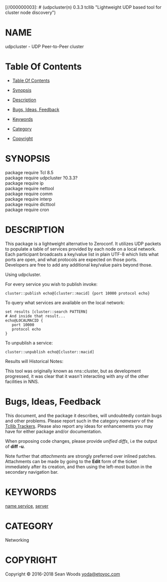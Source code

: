 
[//000000001]: # (udpcluster - Lightweight UDP based tool for cluster node discovery)
[//000000002]: # (Generated from file 'udpcluster.man' by tcllib/doctools with format 'markdown')
[//000000003]: # (udpcluster(n) 0.3.3 tcllib "Lightweight UDP based tool for cluster node discovery")

# NAME

udpcluster - UDP Peer-to-Peer cluster

# <a name='toc'></a>Table Of Contents

  -  [Table Of Contents](#toc)

  -  [Synopsis](#synopsis)

  -  [Description](#section1)

  -  [Bugs, Ideas, Feedback](#section2)

  -  [Keywords](#keywords)

  -  [Category](#category)

  -  [Copyright](#copyright)

# <a name='synopsis'></a>SYNOPSIS

package require Tcl 8.5  
package require udpcluster ?0.3.3?  
package require ip  
package require nettool  
package require comm  
package require interp  
package require dicttool  
package require cron  

# <a name='description'></a>DESCRIPTION

This package is a lightweight alternative to Zeroconf. It utilizes UDP packets
to populate a table of services provided by each node on a local network. Each
participant broadcasts a key/value list in plain UTF-8 which lists what ports
are open, and what protocols are expected on those ports. Developers are free to
add any additional key/value pairs beyond those.

Using udpcluster.

For every service you wish to publish invoke:

    cluster::publish echo@[cluster::macid] {port 10000 protocol echo}

To query what services are available on the local network:

    set results [cluster::search PATTERN]
    # And inside that result...
    echo@LOCALMACID {
       port 10000
       protocol echo
    }

To unpublish a service:

    cluster::unpublish echo@[cluster::macid]

Results will Historical Notes:

This tool was originally known as nns::cluster, but as development progressed,
it was clear that it wasn't interacting with any of the other facilities in NNS.

# <a name='section2'></a>Bugs, Ideas, Feedback

This document, and the package it describes, will undoubtedly contain bugs and
other problems. Please report such in the category *nameserv* of the [Tcllib
Trackers](http://core.tcl.tk/tcllib/reportlist). Please also report any ideas
for enhancements you may have for either package and/or documentation.

When proposing code changes, please provide *unified diffs*, i.e the output of
__diff -u__.

Note further that *attachments* are strongly preferred over inlined patches.
Attachments can be made by going to the __Edit__ form of the ticket immediately
after its creation, and then using the left-most button in the secondary
navigation bar.

# <a name='keywords'></a>KEYWORDS

[name service](../../../../index.md#name_service),
[server](../../../../index.md#server)

# <a name='category'></a>CATEGORY

Networking

# <a name='copyright'></a>COPYRIGHT

Copyright &copy; 2016-2018 Sean Woods <yoda@etoyoc.com>
